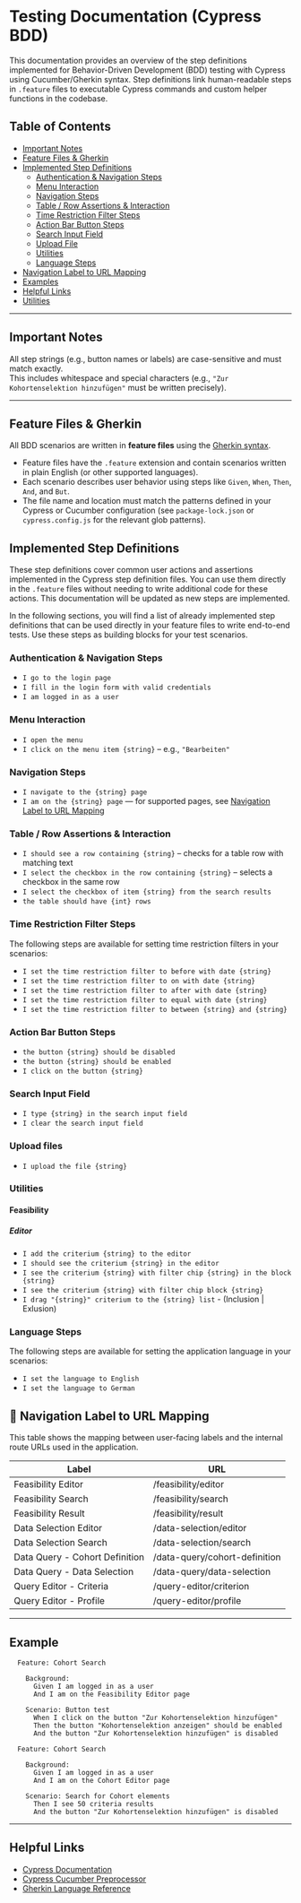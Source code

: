# Testing Documentation (Cypress BDD)
This documentation provides an overview of the step definitions implemented for Behavior-Driven Development (BDD) testing with Cypress using Cucumber/Gherkin syntax. Step definitions link human-readable steps in `.feature` files to executable Cypress commands and custom helper functions in the codebase.
## Table of Contents

- [Important Notes](#important-notes)
- [Feature Files & Gherkin](#feature-files--gherkin)
- [Implemented Step Definitions](#implemented-step-definitions)
  - [Authentication & Navigation Steps](#authentication--navigation-steps)
  - [Menu Interaction](#menu-interaction)
  - [Navigation Steps](#navigation-steps)
  - [Table / Row Assertions & Interaction](#table--row-assertions--interaction)
  - [Time Restriction Filter Steps](#time-restriction-filter-steps)
  - [Action Bar Button Steps](#action-bar-button-steps)
  - [Search Input Field](#search-input-field)
  - [Upload File](#upload-files)
  - [Utilities](#utilities)
  - [Language Steps](#language-steps)
- [Navigation Label to URL Mapping](#navigation-label-to-url-mapping)
- [Examples](#example)
- [Helpful Links](#helpful-links)
- [Utilities](#utilities)

---

## Important Notes
All step strings (e.g., button names or labels) are case-sensitive and must match exactly.  
This includes whitespace and special characters (e.g., `"Zur Kohortenselektion hinzufügen"` must be written precisely).

---

## Feature Files & Gherkin

All BDD scenarios are written in **feature files** using the [Gherkin syntax](https://cucumber.io/docs/gherkin/reference/).  
- Feature files have the `.feature` extension and contain scenarios written in plain English (or other supported languages).
- Each scenario describes user behavior using steps like `Given`, `When`, `Then`, `And`, and `But`.
- The file name and location must match the patterns defined in your Cypress or Cucumber configuration (see `package-lock.json` or `cypress.config.js` for the relevant glob patterns).

## Implemented Step Definitions

These step definitions cover common user actions and assertions implemented in the Cypress step definition files. You can use them directly in the `.feature` files without needing to write additional code for these actions. This documentation will be updated as new steps are implemented.

In the following sections, you will find a list of already implemented step definitions that can be used directly in your feature files to write end-to-end tests. Use these steps as building blocks for your test scenarios.

### Authentication & Navigation Steps
- `I go to the login page`
- `I fill in the login form with valid credentials`
- `I am logged in as a user`

### Menu Interaction
- `I open the menu`
- `I click on the menu item {string}` – e.g., `"Bearbeiten"`

### Navigation Steps
- `I navigate to the {string} page`
- `I am on the {string} page`  — for supported pages, see [Navigation Label to URL Mapping](#navigation-label-to-url-mapping)

### Table / Row Assertions & Interaction
- `I should see a row containing {string}` – checks for a table row with matching text
- `I select the checkbox in the row containing {string}` – selects a checkbox in the same row
- `I select the checkbox of item {string} from the search results`
- `the table should have {int} rows`

### Time Restriction Filter Steps

The following steps are available for setting time restriction filters in your scenarios:

- `I set the time restriction filter to before with date {string}`
- `I set the time restriction filter to on with date {string}`
- `I set the time restriction filter to after with date {string}`
- `I set the time restriction filter to equal with date {string}`
- `I set the time restriction filter to between {string} and {string}`


### Action Bar Button Steps
- `the button {string} should be disabled`
- `the button {string} should be enabled`
- `I click on the button {string}`

### Search Input Field
- `I type {string} in the search input field`
- `I clear the search input field`

### Upload files
- `I upload the file {string}`

### Utilities
#### Feasibility
  ##### Editor
- `I add the criterium {string} to the editor`
- `I should see the criterium {string} in the editor`
- `I see the criterium {string} with filter chip {string} in the block {string}`
- `I see the criterium {string} with filter chip block {string}`
- `I drag "{string}" criterium to the {string} list` - (Inclusion | Exlusion)

### Language Steps

The following steps are available for setting the application language in your scenarios:

- `I set the language to English`
- `I set the language to German`

## 🔗 Navigation Label to URL Mapping

This table shows the mapping between user-facing labels and the internal route URLs used in the application.

| Label                              | URL                                 |
|-------------------------------------|-------------------------------------|
| Feasibility Editor                  | /feasibility/editor                 |
| Feasibility Search                  | /feasibility/search                 |
| Feasibility Result                  | /feasibility/result                 |
| Data Selection Editor               | /data-selection/editor              |
| Data Selection Search               | /data-selection/search              |
| Data Query - Cohort Definition      | /data-query/cohort-definition       |
| Data Query - Data Selection         | /data-query/data-selection          |
| Query Editor - Criteria             | /query-editor/criterion             |
| Query Editor - Profile              | /query-editor/profile               |

---

## Example 
```gherkin
  Feature: Cohort Search

    Background:
      Given I am logged in as a user
      And I am on the Feasibility Editor page 

    Scenario: Button test
      When I click on the button "Zur Kohortenselektion hinzufügen"
      Then the button "Kohortenselektion anzeigen" should be enabled
      And the button "Zur Kohortenselektion hinzufügen" is disabled
```

```gherkin
  Feature: Cohort Search

    Background:
      Given I am logged in as a user
      And I am on the Cohort Editor page 

    Scenario: Search for Cohort elements
      Then I see 50 criteria results
      And the button "Zur Kohortenselektion hinzufügen" is disabled
  ```

---

## Helpful Links

- [Cypress Documentation](https://docs.cypress.io)  
- [Cypress Cucumber Preprocessor](https://github.com/badeball/cypress-cucumber-preprocessor)  
- [Gherkin Language Reference](https://cucumber.io/docs/gherkin/reference/)

